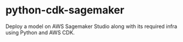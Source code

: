 # python-cdk-sagemaker
Deploy a model on AWS Sagemaker Studio along with its required infra using Python and AWS CDK.
